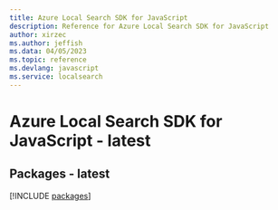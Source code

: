 ```yaml
---
title: Azure Local Search SDK for JavaScript
description: Reference for Azure Local Search SDK for JavaScript
author: xirzec
ms.author: jeffish
ms.data: 04/05/2023
ms.topic: reference
ms.devlang: javascript
ms.service: localsearch
---
```

# Azure Local Search SDK for JavaScript - latest
## Packages - latest
[!INCLUDE [packages](local-search-index.md)]